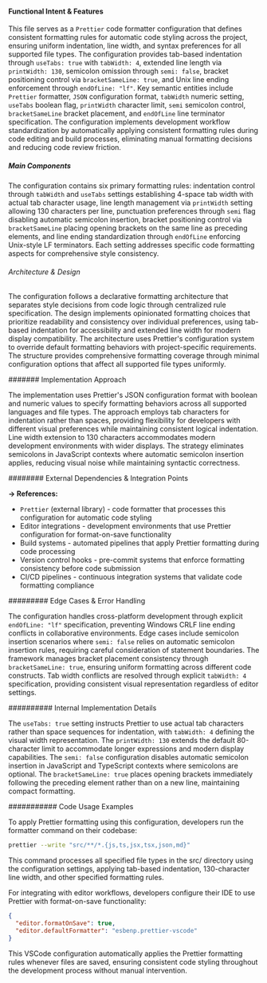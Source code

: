 <!-- CACHE_METADATA_START -->
<!-- Source File: {PROJECT_ROOT}/.knowledge/git-clones/cline/.prettierrc.json -->
<!-- Cached On: 2025-07-09T04:53:38.666320 -->
<!-- Source Modified: 2025-06-27T12:14:47.909889 -->
<!-- Cache Version: 1.0 -->
<!-- CACHE_METADATA_END -->

#### Functional Intent & Features

This file serves as a `Prettier` code formatter configuration that defines consistent formatting rules for automatic code styling across the project, ensuring uniform indentation, line width, and syntax preferences for all supported file types. The configuration provides tab-based indentation through `useTabs: true` with `tabWidth: 4`, extended line length via `printWidth: 130`, semicolon omission through `semi: false`, bracket positioning control via `bracketSameLine: true`, and Unix line ending enforcement through `endOfLine: "lf"`. Key semantic entities include `Prettier` formatter, `JSON` configuration format, `tabWidth` numeric setting, `useTabs` boolean flag, `printWidth` character limit, `semi` semicolon control, `bracketSameLine` bracket placement, and `endOfLine` line terminator specification. The configuration implements development workflow standardization by automatically applying consistent formatting rules during code editing and build processes, eliminating manual formatting decisions and reducing code review friction.

##### Main Components

The configuration contains six primary formatting rules: indentation control through `tabWidth` and `useTabs` settings establishing 4-space tab width with actual tab character usage, line length management via `printWidth` setting allowing 130 characters per line, punctuation preferences through `semi` flag disabling automatic semicolon insertion, bracket positioning control via `bracketSameLine` placing opening brackets on the same line as preceding elements, and line ending standardization through `endOfLine` enforcing Unix-style LF terminators. Each setting addresses specific code formatting aspects for comprehensive style consistency.

###### Architecture & Design

The configuration follows a declarative formatting architecture that separates style decisions from code logic through centralized rule specification. The design implements opinionated formatting choices that prioritize readability and consistency over individual preferences, using tab-based indentation for accessibility and extended line width for modern display compatibility. The architecture uses Prettier's configuration system to override default formatting behaviors with project-specific requirements. The structure provides comprehensive formatting coverage through minimal configuration options that affect all supported file types uniformly.

####### Implementation Approach

The implementation uses Prettier's JSON configuration format with boolean and numeric values to specify formatting behaviors across all supported languages and file types. The approach employs tab characters for indentation rather than spaces, providing flexibility for developers with different visual preferences while maintaining consistent logical indentation. Line width extension to 130 characters accommodates modern development environments with wider displays. The strategy eliminates semicolons in JavaScript contexts where automatic semicolon insertion applies, reducing visual noise while maintaining syntactic correctness.

######## External Dependencies & Integration Points

**→ References:**
- `Prettier` (external library) - code formatter that processes this configuration for automatic code styling
- Editor integrations - development environments that use Prettier configuration for format-on-save functionality
- Build systems - automated pipelines that apply Prettier formatting during code processing
- Version control hooks - pre-commit systems that enforce formatting consistency before code submission
- CI/CD pipelines - continuous integration systems that validate code formatting compliance

######### Edge Cases & Error Handling

The configuration handles cross-platform development through explicit `endOfLine: "lf"` specification, preventing Windows CRLF line ending conflicts in collaborative environments. Edge cases include semicolon insertion scenarios where `semi: false` relies on automatic semicolon insertion rules, requiring careful consideration of statement boundaries. The framework manages bracket placement consistency through `bracketSameLine: true`, ensuring uniform formatting across different code constructs. Tab width conflicts are resolved through explicit `tabWidth: 4` specification, providing consistent visual representation regardless of editor settings.

########## Internal Implementation Details

The `useTabs: true` setting instructs Prettier to use actual tab characters rather than space sequences for indentation, with `tabWidth: 4` defining the visual width representation. The `printWidth: 130` extends the default 80-character limit to accommodate longer expressions and modern display capabilities. The `semi: false` configuration disables automatic semicolon insertion in JavaScript and TypeScript contexts where semicolons are optional. The `bracketSameLine: true` places opening brackets immediately following the preceding element rather than on a new line, maintaining compact formatting.

########### Code Usage Examples

To apply Prettier formatting using this configuration, developers run the formatter command on their codebase:

```bash
prettier --write "src/**/*.{js,ts,jsx,tsx,json,md}"
```

This command processes all specified file types in the src/ directory using the configuration settings, applying tab-based indentation, 130-character line width, and other specified formatting rules.

For integrating with editor workflows, developers configure their IDE to use Prettier with format-on-save functionality:

```json
{
  "editor.formatOnSave": true,
  "editor.defaultFormatter": "esbenp.prettier-vscode"
}
```

This VSCode configuration automatically applies the Prettier formatting rules whenever files are saved, ensuring consistent code styling throughout the development process without manual intervention.